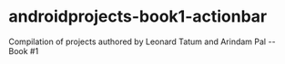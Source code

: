 # androidprojects-book1-actionbar
Compilation of projects authored by Leonard Tatum and Arindam Pal -- Book #1
